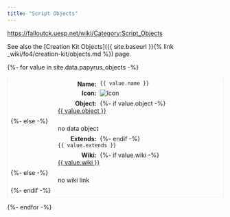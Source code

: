 ```yaml
---
title: "Script Objects"
---
```


<style type="text/css">
  dl {
    border-style: groove;
    border-width: 1px;
    padding: 0.5em;
  }

  dt {
    float: left;
    clear: left;
    width: 200px;
    text-align: right;
    font-weight: bold;
    margin-right: 8px;
  }

  dt::after {
    content: ":";
  }

  dd {
    margin: 0 0 0 110px;
    padding: 0 0 0.5em 0;
  }
</style>

<https://falloutck.uesp.net/wiki/Category:Script_Objects>

See also the [Creation Kit Objects]({{ site.baseurl }}{% link _wiki/fo4/creation-kit/objects.md %}) page.

<section>
{%- for value in site.data.papyrus_objects -%}
<dl>
  <dt>Name</dt>
  <dd><code>{{ value.name }}</code></dd>

  <dt>Icon</dt>
  <dd><img src="{{ value.icon | default: '/assets/object_icon/default.png' }}" alt="Icon"></dd>

  <dt>Object</dt>
  {%- if value.object -%}
    <dd><a href="/wiki_objects_ck/{{ value.object }}.html">{{ value.object }}</a></dd>
  {%- else -%}
      <dd>no data object</dd>
  {%- endif -%}

  <dt>Extends</dt>
  <dd><code>{{ value.extends }}</code></dd>

  <dt>Wiki</dt>
  {%- if value.wiki -%}
    <dd><a href="{{ value.wiki }}" target="_blank">{{ value.wiki }}</a></dd>
  {%- else -%}
      <dd>no wiki link</dd>
  {%- endif -%}
</dl>
{%- endfor -%}
</section>
